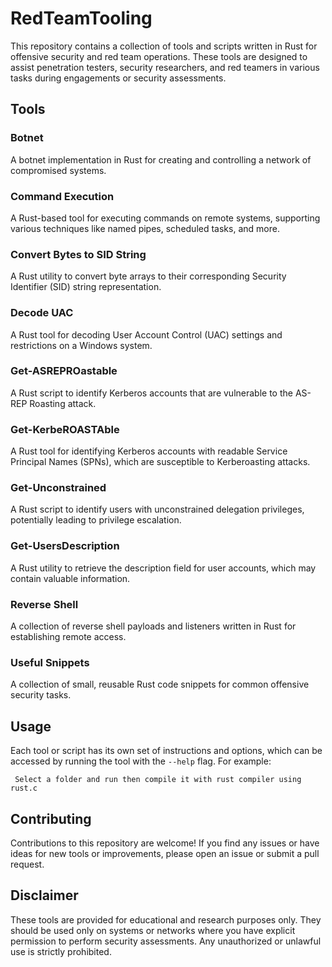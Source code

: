 
# RedTeamTooling

This repository contains a collection of tools and scripts written in Rust for offensive security and red team operations. These tools are designed to assist penetration testers, security researchers, and red teamers in various tasks during engagements or security assessments.

## Tools

### Botnet

A botnet implementation in Rust for creating and controlling a network of compromised systems.

### Command Execution

A Rust-based tool for executing commands on remote systems, supporting various techniques like named pipes, scheduled tasks, and more.

### Convert Bytes to SID String

A Rust utility to convert byte arrays to their corresponding Security Identifier (SID) string representation.

### Decode UAC

A Rust tool for decoding User Account Control (UAC) settings and restrictions on a Windows system.

### Get-ASREPROastable

A Rust script to identify Kerberos accounts that are vulnerable to the AS-REP Roasting attack.

### Get-KerbeROASTAble

A Rust tool for identifying Kerberos accounts with readable Service Principal Names (SPNs), which are susceptible to Kerberoasting attacks.

### Get-Unconstrained

A Rust script to identify users with unconstrained delegation privileges, potentially leading to privilege escalation.

### Get-UsersDescription

A Rust utility to retrieve the description field for user accounts, which may contain valuable information.

### Reverse Shell

A collection of reverse shell payloads and listeners written in Rust for establishing remote access.

### Useful Snippets

A collection of small, reusable Rust code snippets for common offensive security tasks.

## Usage

Each tool or script has its own set of instructions and options, which can be accessed by running the tool with the `--help` flag. For example:

```
 Select a folder and run then compile it with rust compiler using rust.c
```

## Contributing

Contributions to this repository are welcome! If you find any issues or have ideas for new tools or improvements, please open an issue or submit a pull request.

## Disclaimer

These tools are provided for educational and research purposes only. They should be used only on systems or networks where you have explicit permission to perform security assessments. Any unauthorized or unlawful use is strictly prohibited.
